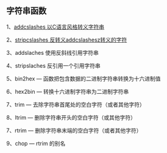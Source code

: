 ## 字符串函数

1、[addcslashes 以C语言风格转义字符串](/qi-3001-han-shu/er-3001-zi-fu-chuan-han-shu/1addcslashes.md)

2、[stripcslashes 反转义addcslashesz转义的字符](/qi-3001-han-shu/er-3001-zi-fu-chuan-han-shu/2stripcslashes.md)

3、addslaches 使用反斜线引用字符串

4、stripslaches 反引用一个引用字符串

5、bin2hex — 函数把包含数据的二进制字符串转换为十六进制值

6、hex2bin — 转换十六进制字符串为二进制字符串

7、trim — 去除字符串首尾处的空白字符（或者其他字符）

8、ltrim — 删除字符串开头的空白字符（或其他字符）

7、rtrim — 删除字符串末端的空白字符（或者其他字符）

9、chop — rtrim 的别名

